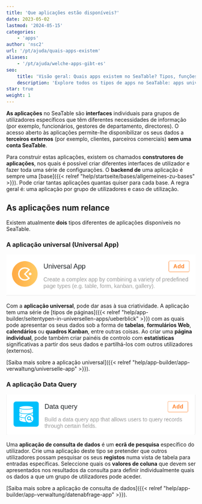 ```yaml
---
title: 'Que aplicações estão disponíveis?'
date: 2023-05-02
lastmod: '2024-05-15'
categories:
    - 'apps'
author: 'nsc2'
url: '/pt/ajuda/quais-apps-existem'
aliases:
    - '/pt/ajuda/welche-apps-gibt-es'
seo:
    title: 'Visão geral: Quais apps existem no SeaTable? Tipos, funções e exemplos'
    description: 'Explore todos os tipos de apps no SeaTable: apps universais, consultas de dados e frontends para diferentes grupos, com casos práticos e vantagens.'
star: true
weight: 1
---
```


**As aplicações** no SeaTable são **interfaces** individuais para grupos de utilizadores específicos que têm diferentes necessidades de informação (por exemplo, funcionários, gestores de departamento, directores). O acesso aberto às aplicações permite-lhe disponibilizar os seus dados a **terceiros externos** (por exemplo, clientes, parceiros comerciais) **sem uma conta SeaTable**.

Para construir estas aplicações, existem os chamados **construtores de aplicações**, nos quais é possível criar diferentes interfaces de utilizador e fazer toda uma série de configurações. O **backend de** uma aplicação é sempre uma [base]({{< relref "help/startseite/bases/allgemeines-zu-bases" >}}). Pode criar tantas aplicações quantas quiser para cada base. A regra geral é: uma aplicação por grupo de utilizadores e caso de utilização.

## As aplicações num relance

Existem atualmente **dois** tipos diferentes de aplicações disponíveis no SeaTable.

### A aplicação universal (Universal App)

![A aplicação universal](images/universal-app-preview.png)

Com a **aplicação universal**, pode dar asas à sua criatividade. A aplicação tem uma série de [tipos de páginas]({{< relref "help/app-builder/seitentypen-in-universellen-apps/ueberblick" >}}) com as quais pode apresentar os seus dados sob a forma de **tabelas**, **formulários Web**, **calendários** ou **quadros Kanban**, entre outras coisas. Ao criar uma **página individual**, pode também criar painéis de controlo com **estatísticas** significativas a partir dos seus dados e partilhá-los com outros utilizadores (externos).

[Saiba mais sobre a aplicação universal]({{< relref "help/app-builder/app-verwaltung/universelle-app" >}}).

### A aplicação Data Query

![A aplicação Data Query](images/data-query-app-preview.png)

Uma **aplicação de consulta de dados** é um **ecrã de pesquisa** específico do utilizador. Crie uma aplicação deste tipo se pretender que outros utilizadores possam pesquisar os seus **registos** numa vista de tabela para entradas específicas. Seleccione quais os **valores de coluna** que devem ser apresentados nos resultados da consulta para definir individualmente quais os dados a que um grupo de utilizadores pode aceder.

[Saiba mais sobre a aplicação de consulta de dados]({{< relref "help/app-builder/app-verwaltung/datenabfrage-app" >}}).
